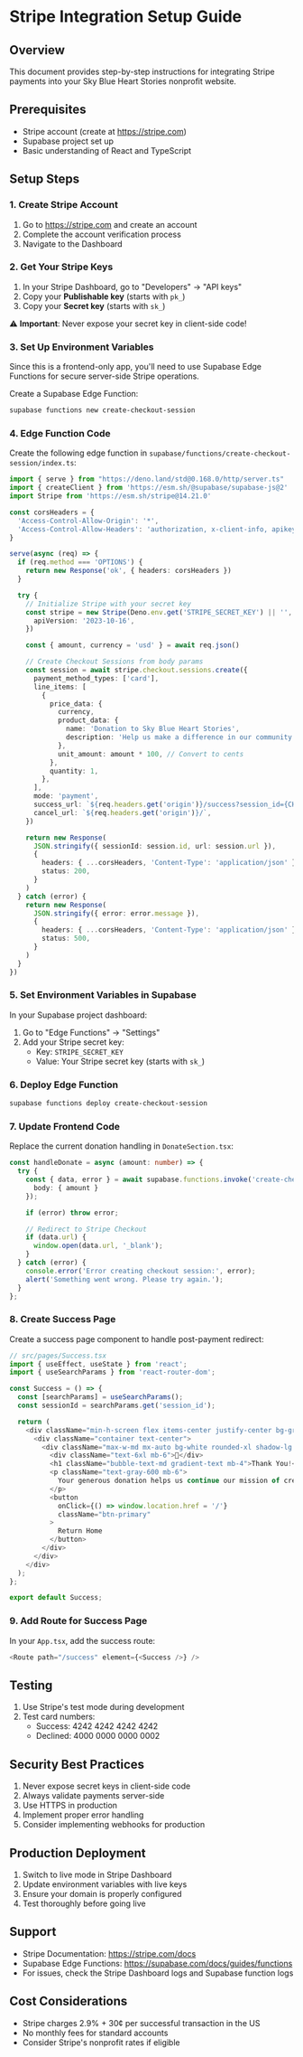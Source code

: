 
# Stripe Integration Setup Guide

## Overview
This document provides step-by-step instructions for integrating Stripe payments into your Sky Blue Heart Stories nonprofit website.

## Prerequisites
- Stripe account (create at https://stripe.com)
- Supabase project set up
- Basic understanding of React and TypeScript

## Setup Steps

### 1. Create Stripe Account
1. Go to https://stripe.com and create an account
2. Complete the account verification process
3. Navigate to the Dashboard

### 2. Get Your Stripe Keys
1. In your Stripe Dashboard, go to "Developers" → "API keys"
2. Copy your **Publishable key** (starts with `pk_`)
3. Copy your **Secret key** (starts with `sk_`)

⚠️ **Important**: Never expose your secret key in client-side code!

### 3. Set Up Environment Variables
Since this is a frontend-only app, you'll need to use Supabase Edge Functions for secure server-side Stripe operations.

Create a Supabase Edge Function:
```bash
supabase functions new create-checkout-session
```

### 4. Edge Function Code
Create the following edge function in `supabase/functions/create-checkout-session/index.ts`:

```typescript
import { serve } from "https://deno.land/std@0.168.0/http/server.ts"
import { createClient } from 'https://esm.sh/@supabase/supabase-js@2'
import Stripe from 'https://esm.sh/stripe@14.21.0'

const corsHeaders = {
  'Access-Control-Allow-Origin': '*',
  'Access-Control-Allow-Headers': 'authorization, x-client-info, apikey, content-type',
}

serve(async (req) => {
  if (req.method === 'OPTIONS') {
    return new Response('ok', { headers: corsHeaders })
  }

  try {
    // Initialize Stripe with your secret key
    const stripe = new Stripe(Deno.env.get('STRIPE_SECRET_KEY') || '', {
      apiVersion: '2023-10-16',
    })

    const { amount, currency = 'usd' } = await req.json()

    // Create Checkout Sessions from body params
    const session = await stripe.checkout.sessions.create({
      payment_method_types: ['card'],
      line_items: [
        {
          price_data: {
            currency,
            product_data: {
              name: 'Donation to Sky Blue Heart Stories',
              description: 'Help us make a difference in our community',
            },
            unit_amount: amount * 100, // Convert to cents
          },
          quantity: 1,
        },
      ],
      mode: 'payment',
      success_url: `${req.headers.get('origin')}/success?session_id={CHECKOUT_SESSION_ID}`,
      cancel_url: `${req.headers.get('origin')}/`,
    })

    return new Response(
      JSON.stringify({ sessionId: session.id, url: session.url }),
      {
        headers: { ...corsHeaders, 'Content-Type': 'application/json' },
        status: 200,
      }
    )
  } catch (error) {
    return new Response(
      JSON.stringify({ error: error.message }),
      {
        headers: { ...corsHeaders, 'Content-Type': 'application/json' },
        status: 500,
      }
    )
  }
})
```

### 5. Set Environment Variables in Supabase
In your Supabase project dashboard:
1. Go to "Edge Functions" → "Settings"
2. Add your Stripe secret key:
   - Key: `STRIPE_SECRET_KEY`
   - Value: Your Stripe secret key (starts with `sk_`)

### 6. Deploy Edge Function
```bash
supabase functions deploy create-checkout-session
```

### 7. Update Frontend Code
Replace the current donation handling in `DonateSection.tsx`:

```typescript
const handleDonate = async (amount: number) => {
  try {
    const { data, error } = await supabase.functions.invoke('create-checkout-session', {
      body: { amount }
    });

    if (error) throw error;

    // Redirect to Stripe Checkout
    if (data.url) {
      window.open(data.url, '_blank');
    }
  } catch (error) {
    console.error('Error creating checkout session:', error);
    alert('Something went wrong. Please try again.');
  }
};
```

### 8. Create Success Page
Create a success page component to handle post-payment redirect:

```typescript
// src/pages/Success.tsx
import { useEffect, useState } from 'react';
import { useSearchParams } from 'react-router-dom';

const Success = () => {
  const [searchParams] = useSearchParams();
  const sessionId = searchParams.get('session_id');

  return (
    <div className="min-h-screen flex items-center justify-center bg-gradient-to-br from-primary-50 to-white">
      <div className="container text-center">
        <div className="max-w-md mx-auto bg-white rounded-xl shadow-lg p-8">
          <div className="text-6xl mb-6">🎉</div>
          <h1 className="bubble-text-md gradient-text mb-4">Thank You!</h1>
          <p className="text-gray-600 mb-6">
            Your generous donation helps us continue our mission of creating positive change in our community.
          </p>
          <button 
            onClick={() => window.location.href = '/'}
            className="btn-primary"
          >
            Return Home
          </button>
        </div>
      </div>
    </div>
  );
};

export default Success;
```

### 9. Add Route for Success Page
In your `App.tsx`, add the success route:

```typescript
<Route path="/success" element={<Success />} />
```

## Testing
1. Use Stripe's test mode during development
2. Test card numbers:
   - Success: 4242 4242 4242 4242
   - Declined: 4000 0000 0000 0002

## Security Best Practices
1. Never expose secret keys in client-side code
2. Always validate payments server-side
3. Use HTTPS in production
4. Implement proper error handling
5. Consider implementing webhooks for production

## Production Deployment
1. Switch to live mode in Stripe Dashboard
2. Update environment variables with live keys
3. Ensure your domain is properly configured
4. Test thoroughly before going live

## Support
- Stripe Documentation: https://stripe.com/docs
- Supabase Edge Functions: https://supabase.com/docs/guides/functions
- For issues, check the Stripe Dashboard logs and Supabase function logs

## Cost Considerations
- Stripe charges 2.9% + 30¢ per successful transaction in the US
- No monthly fees for standard accounts
- Consider Stripe's nonprofit rates if eligible
